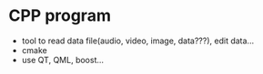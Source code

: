 # CPP program
- tool to read data file(audio, video, image, data???), edit data...
- cmake
- use QT, QML, boost...
